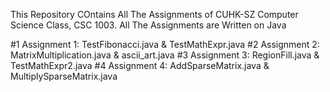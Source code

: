 This Repository COntains All The Assignments of CUHK-SZ Computer Science Class, CSC 1003. All The Assignments are Written on Java

#1 Assignment 1: TestFibonacci.java & TestMathExpr.java 
#2 Assignment 2: MatrixMultiplication.java & ascii_art.java 
#3 Assignment 3: RegionFill.java & TestMathExpr2.java 
#4 Assignment 4: AddSparseMatrix.java & MultiplySparseMatrix.java
